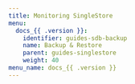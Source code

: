 ```yaml
---
title: Monitoring SingleStore
menu:
  docs_{{ .version }}:
    identifier: guides-sdb-backup
    name: Backup & Restore
    parent: guides-singlestore
    weight: 40
menu_name: docs_{{ .version }}
---
```

